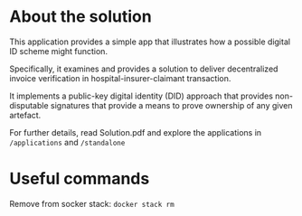 # About the solution

This application provides a simple app that illustrates how a possible digital ID scheme might function.

Specifically, it examines and provides a solution to deliver decentralized invoice verification in hospital-insurer-claimant transaction.

It implements a public-key digital identity (DID) approach that provides non-disputable signatures that provide a means to prove ownership of any given artefact.

For further details, read Solution.pdf and explore the applications in `/applications` and `/standalone`

# Useful commands

Remove from socker stack: `docker stack rm`